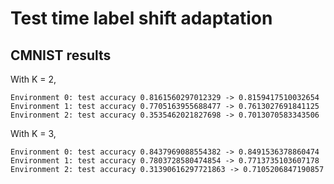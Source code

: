 # Test time label shift adaptation

## CMNIST results

With K = 2,

```
Environment 0: test accuracy 0.8161560297012329 -> 0.8159417510032654
Environment 1: test accuracy 0.7705163955688477 -> 0.7613027691841125
Environment 2: test accuracy 0.3535462021827698 -> 0.7013070583343506
```

With K = 3,

```
Environment 0: test accuracy 0.8437969088554382 -> 0.8491536378860474
Environment 1: test accuracy 0.7803728580474854 -> 0.7713735103607178
Environment 2: test accuracy 0.31390616297721863 -> 0.7105206847190857
```
